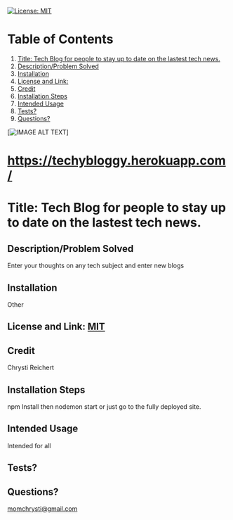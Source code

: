 
[![License: MIT](https://img.shields.io/badge/License-MIT-green.svg)](https://opensource.org/licenses/MIT)
# Table of Contents
1. [Title: Tech Blog for people to stay up to date on the lastest tech news.](#title)
2. [Description/Problem Solved](#description)
3. [Installation](#installation)
4. [License and Link: ](#license)
5. [Credit](#credit)
6. [Installation Steps](#installation-steps)
7. [Intended Usage](#intended-usage)
8. [Tests?](#Tests)
9. [Questions?](#questions)

[![IMAGE ALT TEXT](http://img.youtube.com/vi/e60Eswp2EmM/0.jpg)]

# https://techybloggy.herokuapp.com/
# Title: Tech Blog for people to stay up to date on the lastest tech news.
## Description/Problem Solved 
Enter your thoughts on any tech subject and enter new blogs
## Installation 
Other
## License and Link: [MIT](https://opensource.org/licenses/MIT/)

## Credit 
Chrysti Reichert
## Installation Steps 
npm Install then nodemon start or just go to the fully deployed site.
## Intended Usage 
Intended for all
## Tests? 
 
## Questions? 
 momchrysti@gmail.com
